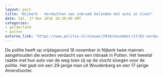 ```yaml
---
layout: post
title: "Nijkerk - Verdachten van inbraak belanden met auto in sloot"
date: Sat, 17 Nov 2018 10:30:00 GMT
categories: 
- gelderland 
- putten 
externe_link: "https://www.politie.nl/nieuws/2018/november/17/02-verdachten-van-inbraak-belanden-met-auto-in-sloot.html"
---
```


De politie heeft op vrijdagavond 16 november in Nijkerk twee mannen aangehouden die worden verdacht van een inbraak in Putten. Het tweetal raakte met hun auto van de weg toen zij op de vlucht sloegen voor de politie. Het gaat om een 29-jarige man uit Woudenberg en een 17-jarige Amersfoorter.
